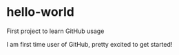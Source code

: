 # hello-world
First project to learn GitHub usage

I am first time user of GitHub, pretty excited to get started!

